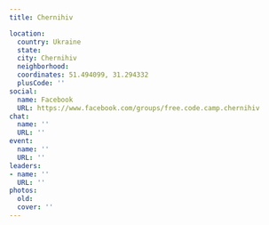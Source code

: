 ```yaml
---
title: Chernihiv

location:
  country: Ukraine
  state: 
  city: Chernihiv
  neighborhood: 
  coordinates: 51.494099, 31.294332
  plusCode: ''
social:
  name: Facebook
  URL: https://www.facebook.com/groups/free.code.camp.chernihiv
chat:
  name: ''
  URL: ''
event:
  name: ''
  URL: ''
leaders:
- name: ''
  URL: ''
photos:
  old: 
  cover: ''
---
```

